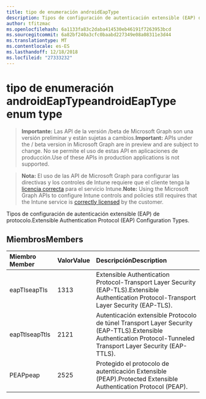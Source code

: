 ```yaml
---
title: tipo de enumeración androidEapType
description: Tipos de configuración de autenticación extensible (EAP) de protocolo.
author: tfitzmac
ms.openlocfilehash: 6a1133fa83c2daba414530eb46191f7263953bcd
ms.sourcegitcommit: 6a82bf240a3cfc0baabd227349e08a08311e3d44
ms.translationtype: MT
ms.contentlocale: es-ES
ms.lasthandoff: 12/18/2018
ms.locfileid: "27333232"
---
```

# <a name="androideaptype-enum-type"></a><span data-ttu-id="472e4-103">tipo de enumeración androidEapType</span><span class="sxs-lookup"><span data-stu-id="472e4-103">androidEapType enum type</span></span>

> <span data-ttu-id="472e4-104">**Importante:** Las API de la versión /beta de Microsoft Graph son una versión preliminar y están sujetas a cambios.</span><span class="sxs-lookup"><span data-stu-id="472e4-104">**Important:** APIs under the / beta version in Microsoft Graph are in preview and are subject to change.</span></span> <span data-ttu-id="472e4-105">No se permite el uso de estas API en aplicaciones de producción.</span><span class="sxs-lookup"><span data-stu-id="472e4-105">Use of these APIs in production applications is not supported.</span></span>

> <span data-ttu-id="472e4-106">**Nota:** El uso de las API de Microsoft Graph para configurar las directivas y los controles de Intune requiere que el cliente tenga la [licencia correcta](https://go.microsoft.com/fwlink/?linkid=839381) para el servicio Intune.</span><span class="sxs-lookup"><span data-stu-id="472e4-106">**Note:** Using the Microsoft Graph APIs to configure Intune controls and policies still requires that the Intune service is [correctly licensed](https://go.microsoft.com/fwlink/?linkid=839381) by the customer.</span></span>

<span data-ttu-id="472e4-107">Tipos de configuración de autenticación extensible (EAP) de protocolo.</span><span class="sxs-lookup"><span data-stu-id="472e4-107">Extensible Authentication Protocol (EAP) Configuration Types.</span></span>
## <a name="members"></a><span data-ttu-id="472e4-108">Miembros</span><span class="sxs-lookup"><span data-stu-id="472e4-108">Members</span></span>
|<span data-ttu-id="472e4-109">Miembro	</span><span class="sxs-lookup"><span data-stu-id="472e4-109">Member</span></span>|<span data-ttu-id="472e4-110">Valor</span><span class="sxs-lookup"><span data-stu-id="472e4-110">Value</span></span>|<span data-ttu-id="472e4-111">Descripción</span><span class="sxs-lookup"><span data-stu-id="472e4-111">Description</span></span>|
|:---|:---|:---|
|<span data-ttu-id="472e4-112">eapTls</span><span class="sxs-lookup"><span data-stu-id="472e4-112">eapTls</span></span>|<span data-ttu-id="472e4-113">13</span><span class="sxs-lookup"><span data-stu-id="472e4-113">13</span></span>|<span data-ttu-id="472e4-114">Extensible Authentication Protocol-Transport Layer Security (EAP-TLS).</span><span class="sxs-lookup"><span data-stu-id="472e4-114">Extensible Authentication Protocol-Transport Layer Security (EAP-TLS).</span></span>|
|<span data-ttu-id="472e4-115">eapTtls</span><span class="sxs-lookup"><span data-stu-id="472e4-115">eapTtls</span></span>|<span data-ttu-id="472e4-116">21</span><span class="sxs-lookup"><span data-stu-id="472e4-116">21</span></span>|<span data-ttu-id="472e4-117">Autenticación extensible Protocolo de túnel Transport Layer Security (EAP-TTLS).</span><span class="sxs-lookup"><span data-stu-id="472e4-117">Extensible Authentication Protocol-Tunneled Transport Layer Security (EAP-TTLS).</span></span>|
|<span data-ttu-id="472e4-118">PEAP</span><span class="sxs-lookup"><span data-stu-id="472e4-118">peap</span></span>|<span data-ttu-id="472e4-119">25</span><span class="sxs-lookup"><span data-stu-id="472e4-119">25</span></span>|<span data-ttu-id="472e4-120">Protegido el protocolo de autenticación Extensible (PEAP).</span><span class="sxs-lookup"><span data-stu-id="472e4-120">Protected Extensible Authentication Protocol (PEAP).</span></span>|





